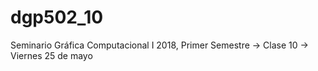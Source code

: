 # dgp502_10
Seminario Gráfica Computacional I 2018, Primer Semestre → Clase 10 → Viernes 25 de mayo
